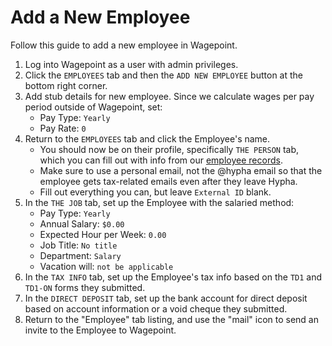 # Add a New Employee

Follow this guide to add a new employee in Wagepoint.

1. Log into Wagepoint as a user with admin privileges.
2. Click the `EMPLOYEES` tab and then the `ADD NEW EMPLOYEE` button at the bottom right corner.
3. Add stub details for new employee.
    Since we calculate wages per pay period outside of Wagepoint, set:
    -  Pay Type: `Yearly`
    -  Pay Rate: `0`
4. Return to the `EMPLOYEES` tab and click the Employee's name.
    - You should now be on their profile, specifically `THE PERSON` tab, which you can fill out with info from our [employee records](https://link.hypha.coop/employees).
    - Make sure to use a personal email, not the @hypha email so that the employee gets tax-related emails even after they leave Hypha.
    - Fill out everything you can, but leave `External ID` blank.
5. In the `THE JOB` tab, set up the Employee with the salaried method:
    - Pay Type: `Yearly`
    - Annual Salary: `$0.00`
    - Expected Hour per Week: `0.00`
    - Job Title: `No title`
    - Department: `Salary`
    - Vacation will: `not be applicable`
6. In the `TAX INFO` tab, set up the Employee's tax info based on the `TD1` and `TD1-ON` forms they submitted.
7. In the `DIRECT DEPOSIT` tab, set up the bank account for direct deposit based on account information or a void cheque they submitted.
8. Return to the "Employee" tab listing, and use the "mail" icon to send an invite to the Employee to Wagepoint.
